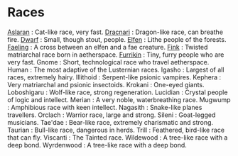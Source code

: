 # Races
[Aslaran](races/aslaran)
: Cat-like race, very fast.
[Dracnari](races/dracnari)
: Dragon-like race, can breathe fire.
[Dwarf](races/dwarf)
: Small, though stout, people.
[Elfen](races/elfen)
: Lithe people of the forests.
[Faeling](races/faeling)
: A cross between an elfen and a fae creature.
[Fink](races/fink)
: Twisted matriarchal race born in aetherspace.
[Furrikin](races/furrikin)
: Tiny, furry people who are very fast.
Gnome
: Short, technological race who travel aetherspace.
Human
: The most adaptive of the Lusternian races.
Igasho
: Largest of all races, extremely hairy.
Illithoid
: Serpent-like psionic vampires.
Kephera
: Very matriarchal and psionic insectoids.
Krokani
: One-eyed giants.
Loboshigaru
: Wolf-like race, strong regeneration.
Lucidian
: Crystal people of logic and intellect.
Merian
: A very noble, waterbreathing race.
Mugwump
: Amphibious race with keen intellect.
Nagasith
: Snake-like planes travellers.
Orclach
: Warrior race, large and strong.
Sileni
: Goat-legged musicians.
Tae'dae
: Bear-like race, extremely charismatic and strong.
Taurian
: Bull-like race, dangerous in herds.
Trill
: Feathered, bird-like race that can fly.
Viscanti
: The Tainted race.
Wildewood
: A tree-like race with a deep bond.
Wyrdenwood
: A tree-like race with a deep bond.
